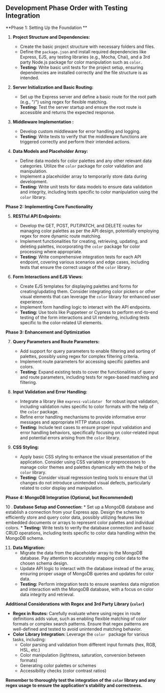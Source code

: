 
##   Development Phase Order with Testing Integration

**Phase 1: Setting Up the  Foundation **

1. **Project Structure and Dependencies:**
    * Create the   basic project structure with necessary folders and files.
    * Define the `package.json` and install required dependencies like Express, EJS, any testing   libraries (e.g., Mocha, Chai), and a 3rd party Node.js package for color manipulation such as `color`.
     * **Testing:** Write basic unit tests for the project setup, ensuring dependencies are installed correctly and the  file structure is as intended.

2. **Server Initialization and Basic Routing:**
    * Set up the Express server and define a  basic route for the root path (e.g., "/") using regex for flexible matching.
    * **Testing:** Test  the server startup and ensure the root route is accessible and returns the expected response.

3. **Middleware Implementation :**
    * Develop custom middleware for error handling and logging.
    * **Testing:** Write tests to verify that the  middleware functions are triggered correctly and perform their intended actions.

4. **Data Models and Placeholder Array:**
    * Define data models for color palettes and any other relevant data categories. Utilize  the `color` package for color validation and manipulation.
    * Implement a placeholder array to temporarily store data during development.
    * **Testing:** Write unit tests for data models  to ensure data validation and integrity, including tests specific to color manipulation using the `color` library.

**Phase  2: Implementing Core Functionality**

5. **RESTful API Endpoints:**
    * Develop the GET, POST, PUT/PATCH, and DELETE routes for managing color palettes as per the API design, potentially employing regex for more dynamic route matching.
    * Implement functionalities for creating, retrieving,  updating,  and deleting palettes, incorporating the `color` package for color processing where appropriate.
    * **Testing:** Write comprehensive integration tests for each API endpoint, covering various scenarios and edge cases, including tests that ensure the correct usage of the `color` library.

6. **Form Interactions and EJS Views:**
    * Create EJS templates for displaying palettes and forms for creating/updating them. Consider integrating color pickers or other visual elements that can leverage the `color` library for enhanced user experience.
    * Implement form handling  logic to interact with the API endpoints.
    * **Testing:** Use tools  like Puppeteer or Cypress to perform end-to-end testing of the form interactions and UI rendering, including tests specific to the color-related UI elements.

**Phase 3: Enhancement and Optimization**

7. **Query Parameters and Route Parameters:**
    * Add support for  query parameters to enable  filtering and sorting of palettes, possibly using regex for complex filtering criteria.
    * Implement route parameters for accessing specific palettes and colors.
    * **Testing:** Expand existing tests to cover the functionalities of query and route parameters, including tests for regex-based matching and filtering.

8. **Input Validation and  Error Handling:**
    * Integrate a library like `express-validator ` for robust input validation, including validation rules specific to color formats with the help of the `color` package.
    * Refine error handling mechanisms to provide informative error messages and appropriate HTTP status codes.
    * **Testing:** Include  test cases to ensure proper input validation and error handling behaviors, specifically focusing on color-related input and potential errors arising from the `color` library.

9. **CSS Styling:**
    * Apply basic CSS styling to enhance the visual  presentation of the application. Consider using CSS variables or preprocessors to manage  color themes and palettes dynamically with the help of the `color` library.
    * **Testing:** Consider visual regression testing tools to ensure that UI changes do not introduce unintended visual defects, particularly related to color display and manipulation.

**Phase 4: MongoDB Integration (Optional, but Recommended)**

10 . **Database Setup and Connection:**
    * Set up a MongoDB database and establish a  connection from your Express app. Design the schema to efficiently store and query color data, possibly utilizing features like embedded documents or arrays to represent color palettes and individual colors.
    * **Testing:** Write tests to verify the database  connection and basic CRUD operations, including tests specific to color data handling within the MongoDB schema.

11. **Data Migration:**
    * Migrate the data from the placeholder array to the MongoDB database. Pay attention to accurately mapping color data to the chosen schema design.
    * Update API logic to interact  with the database instead of the array, ensuring proper usage of MongoDB queries and updates for color data.
    * **Testing:** Perform integration tests to ensure seamless data migration and interaction with the MongoDB database, with a focus on color data integrity and retrieval.

**Additional Considerations with Regex and 3rd Party Library  (`color`)**

*   **Regex in Routes:** Carefully evaluate where using regex in route definitions adds value, such as enabling flexible matching of color formats or complex search patterns. Ensure that regex patterns are well-defined and tested to avoid unintended matching behavior.
*   **Color Library Integration:** Leverage the `color ` package for various tasks, including:
    *   Color parsing and validation from different input formats (hex, RGB, HSL, etc.)
    *   Color manipulation (lightness, saturation, conversion between formats)
    *   Generating color palettes or schemes
    *   Accessibility checks (color contrast  ratios)

**Remember to thoroughly test the integration of the `color` library and any regex usage to ensure the application's stability and correctness.**
 
